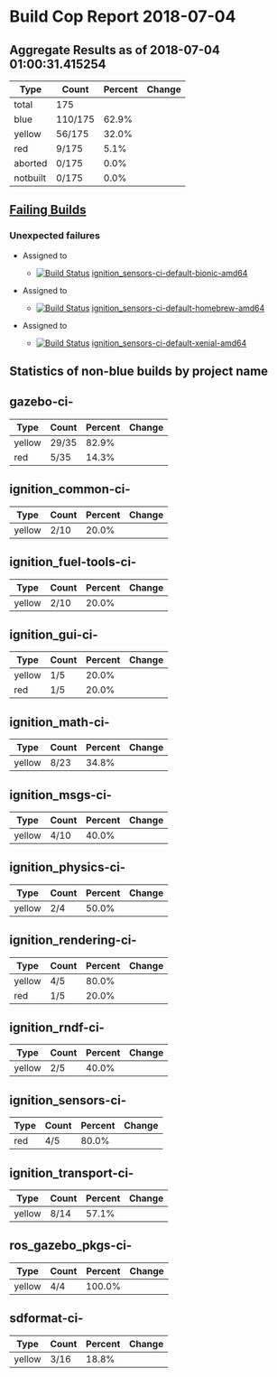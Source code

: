 # Build Cop Report 2018-07-04

## Aggregate Results as of 2018-07-04 01:00:31.415254

| Type | Count | Percent | Change |
|--|--|--|--|
| total | 175 | |  |
| blue | 110/175 | 62.9% |  |
| yellow | 56/175 | 32.0% |  |
| red | 9/175 | 5.1% |  |
| aborted | 0/175 | 0.0% |  |
| notbuilt | 0/175 | 0.0% |  |

## [Failing Builds](https://build.osrfoundation.org/view/main/view/BuildCopFail/)


### Unexpected failures


* Assigned to

    * [![Build Status](https://build.osrfoundation.org/job/ignition_sensors-ci-default-bionic-amd64//badge/icon)](https://build.osrfoundation.org/job/ignition_sensors-ci-default-bionic-amd64/) [ignition_sensors-ci-default-bionic-amd64](https://build.osrfoundation.org/job/ignition_sensors-ci-default-bionic-amd64/)


* Assigned to

    * [![Build Status](https://build.osrfoundation.org/job/ignition_sensors-ci-default-homebrew-amd64//badge/icon)](https://build.osrfoundation.org/job/ignition_sensors-ci-default-homebrew-amd64/) [ignition_sensors-ci-default-homebrew-amd64](https://build.osrfoundation.org/job/ignition_sensors-ci-default-homebrew-amd64/)


* Assigned to

    * [![Build Status](https://build.osrfoundation.org/job/ignition_sensors-ci-default-xenial-amd64//badge/icon)](https://build.osrfoundation.org/job/ignition_sensors-ci-default-xenial-amd64/) [ignition_sensors-ci-default-xenial-amd64](https://build.osrfoundation.org/job/ignition_sensors-ci-default-xenial-amd64/)


## Statistics of non-blue builds by project name


## gazebo-ci-

| Type | Count | Percent | Change |
|--|--|--|--|
| yellow | 29/35 | 82.9% |  |
| red | 5/35 | 14.3% |  |

## ignition_common-ci-

| Type | Count | Percent | Change |
|--|--|--|--|
| yellow | 2/10 | 20.0% |  |

## ignition_fuel-tools-ci-

| Type | Count | Percent | Change |
|--|--|--|--|
| yellow | 2/10 | 20.0% |  |

## ignition_gui-ci-

| Type | Count | Percent | Change |
|--|--|--|--|
| yellow | 1/5 | 20.0% |  |
| red | 1/5 | 20.0% |  |

## ignition_math-ci-

| Type | Count | Percent | Change |
|--|--|--|--|
| yellow | 8/23 | 34.8% |  |

## ignition_msgs-ci-

| Type | Count | Percent | Change |
|--|--|--|--|
| yellow | 4/10 | 40.0% |  |

## ignition_physics-ci-

| Type | Count | Percent | Change |
|--|--|--|--|
| yellow | 2/4 | 50.0% |  |

## ignition_rendering-ci-

| Type | Count | Percent | Change |
|--|--|--|--|
| yellow | 4/5 | 80.0% |  |
| red | 1/5 | 20.0% |  |

## ignition_rndf-ci-

| Type | Count | Percent | Change |
|--|--|--|--|
| yellow | 2/5 | 40.0% |  |

## ignition_sensors-ci-

| Type | Count | Percent | Change |
|--|--|--|--|
| red | 4/5 | 80.0% |  |

## ignition_transport-ci-

| Type | Count | Percent | Change |
|--|--|--|--|
| yellow | 8/14 | 57.1% |  |

## ros_gazebo_pkgs-ci-

| Type | Count | Percent | Change |
|--|--|--|--|
| yellow | 4/4 | 100.0% |  |

## sdformat-ci-

| Type | Count | Percent | Change |
|--|--|--|--|
| yellow | 3/16 | 18.8% |  |